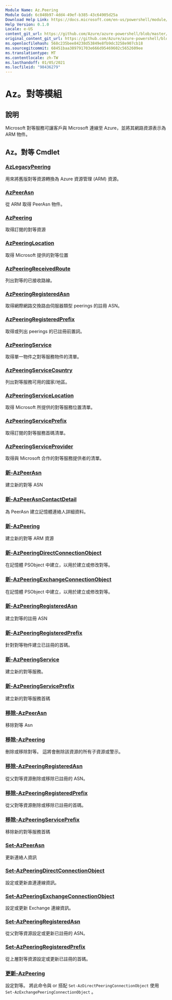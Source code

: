 ```yaml
---
Module Name: Az.Peering
Module Guid: 6c848b97-4dd4-49ef-b385-43c64905d25a
Download Help Link: https://docs.microsoft.com/en-us/powershell/module/az.peering.md
Help Version: 0.1.0
Locale: e-US
content_git_url: https://github.com/Azure/azure-powershell/blob/master/src/Peering/Peering/help/Az.Peering.md
original_content_git_url: https://github.com/Azure/azure-powershell/blob/master/src/Peering/Peering/help/Az.Peering.md
ms.openlocfilehash: 568c235bee84238d53849e8fb9dc3258e907cb18
ms.sourcegitcommit: 68451baa389791703e666d95469602c5652609ee
ms.translationtype: MT
ms.contentlocale: zh-TW
ms.lasthandoff: 01/05/2021
ms.locfileid: "98436279"
---
```

# Az。對等模組
## 說明
Microsoft 對等服務可讓客戶與 Microsoft 連線至 Azure，並將其網路資源表示為 ARM 物件。

## Az。對等 Cmdlet
### [AzLegacyPeering](Get-AzLegacyPeering.md)
用來將舊版對等資源轉換為 Azure 資源管理 (ARM) 資源。 

### [AzPeerAsn](Get-AzPeerAsn.md)
從 ARM 取得 PeerAsn 物件。

### [AzPeering](Get-AzPeering.md)
取得訂閱的對等資源

### [AzPeeringLocation](Get-AzPeeringLocation.md)
取得 Microsoft 提供的對等位置

### [AzPeeringReceivedRoute](Get-AzPeeringReceivedRoute.md)
列出對等的已接收路線。

### [AzPeeringRegisteredAsn](Get-AzPeeringRegisteredAsn.md)
取得網際網路交換路由伺服器類型 peerings 的註冊 ASN。

### [AzPeeringRegisteredPrefix](Get-AzPeeringRegisteredPrefix.md)
取得或列出 peerings 的已註冊前置詞。

### [AzPeeringService](Get-AzPeeringService.md)
取得單一物件之對等服務物件的清單。

### [AzPeeringServiceCountry](Get-AzPeeringServiceCountry.md)
列出對等服務可用的國家/地區。

### [AzPeeringServiceLocation](Get-AzPeeringServiceLocation.md)
取得 Microsoft 所提供的對等服務位置清單。

### [AzPeeringServicePrefix](Get-AzPeeringServicePrefix.md)
取得訂閱的對等服務首碼清單。

### [AzPeeringServiceProvider](Get-AzPeeringServiceProvider.md)
取得與 Microsoft 合作的對等服務提供者的清單。

### [新-AzPeerAsn](New-AzPeerAsn.md)
建立新的對等 ASN 

### [新-AzPeerAsnContactDetail](New-AzPeerAsnContactDetail.md)
為 PeerAsn 建立記憶體連絡人詳細資料。 

### [新-AzPeering](New-AzPeering.md)
建立新的對等 ARM 資源

### [新-AzPeeringDirectConnectionObject](New-AzPeeringDirectConnectionObject.md)
在記憶體 PSObject 中建立，以用於建立或修改對等。

### [新-AzPeeringExchangeConnectionObject](New-AzPeeringExchangeConnectionObject.md)
在記憶體 PSObject 中建立，以用於建立或修改對等。

### [新-AzPeeringRegisteredAsn](New-AzPeeringRegisteredAsn.md)
建立對等的註冊 ASN

### [新-AzPeeringRegisteredPrefix](New-AzPeeringRegisteredPrefix.md)
針對對等物件建立已註冊的首碼。

### [新-AzPeeringService](New-AzPeeringService.md)
建立新的對等服務。

### [新-AzPeeringServicePrefix](New-AzPeeringServicePrefix.md)
建立新的對等服務首碼

### [移除-AzPeerAsn](Remove-AzPeerAsn.md)
移除對等 Asn

### [移除-AzPeering](Remove-AzPeering.md)
刪除或移除對等。 這將會刪除該資源的所有子資源或警示。

### [移除-AzPeeringRegisteredAsn](Remove-AzPeeringRegisteredAsn.md)
從父對等資源刪除或移除已註冊的 ASN。

### [移除-AzPeeringRegisteredPrefix](Remove-AzPeeringRegisteredPrefix.md)
從父對等資源刪除或移除已註冊的首碼。

### [移除-AzPeeringServicePrefix](Remove-AzPeeringServicePrefix.md)
移除新的對等服務首碼

### [Set-AzPeerAsn](Set-AzPeerAsn.md)
更新連絡人資訊

### [Set-AzPeeringDirectConnectionObject](Set-AzPeeringDirectConnectionObject.md)
設定或更新直連連線資訊。 

### [Set-AzPeeringExchangeConnectionObject](Set-AzPeeringExchangeConnectionObject.md)
設定或更新 Exchange 連線資訊。 

### [Set-AzPeeringRegisteredAsn](Set-AzPeeringRegisteredAsn.md)
從父對等資源設定或更新已註冊的 ASN。

### [Set-AzPeeringRegisteredPrefix](Set-AzPeeringRegisteredPrefix.md)
從上層對等資源設定或更新已註冊的首碼。

### [更新-AzPeering](Update-AzPeering.md)
設定對等。 將此命令與 or 搭配 `Set-AzDirectPeeringConnectionObject` 使用 `Set-AzExchangePeeringConnectionObject` 。


